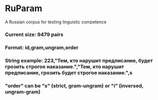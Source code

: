 # RuParam
A Russian corpus for testing linguistic competence

### Current size: 9479 pairs
### Format:	id,gram,ungram,order
### String example: 223,"Тем, кто нарушит предписание, будет грозить строгое наказание.","Тем, кто нарушит предписание, грозить будет строгое наказание.",s
### "order" can be "s" (strict, gram-ungram) or "i" (inversed, ungram-gram)

